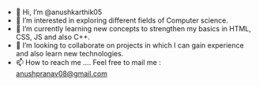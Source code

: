 - 👋 Hi, I’m @anushkarthik05
- 👀 I’m interested in exploring different fields of Computer science.
- 🌱 I’m currently learning new concepts to strengthen my basics in HTML, CSS, JS and also C++. 
- 💞️ I’m looking to collaborate on projects in which I can gain experience and also learn new technologies.
- 📫 How to reach me .... Feel free to mail me : anushpranav08@gmail.com

<!---
anushkarthik05/anushkarthik05 is a ✨ special ✨ repository because its `README.md` (this file) appears on your GitHub profile.
You can click the Preview link to take a look at your changes.
--->
